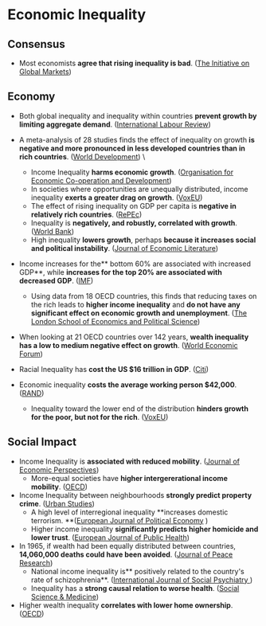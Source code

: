 # Economic Inequality

## Consensus

* Most economists **agree that rising inequality is bad**. ([The Initiative on Global Markets](https://www.igmchicago.org/surveys/inequality-populism-and-redistribution-2/))

## Economy

* Both global inequality and inequality within countries **prevent growth by limiting aggregate demand**. ([International Labour Review](https://0x0.la/u/ZaIUwTb.pdf#page=14))
* A meta-analysis of 28 studies finds the effect of inequality on growth **is negative and more pronounced in less developed countries than in rich countries**. ([World Development](https://zero.sci-hub.st/6598/a0a04c1b2e41fa58c5fcd9d73c5d1953/neves2016.pdf#page=13))  \

  * Income Inequality **harms economic growth**. ([Organisation for Economic Co-operation and Development](http://englishbulletin.adapt.it/wp-content/uploads/2014/12/oecd\_9\_12\_2014.pdf#page=19))
  * In societies where opportunities are unequally distributed, income inequality **exerts a greater drag on growth**. ([VoxEU](https://voxeu.org/article/inequality-opportunity-income-inequality-and-economic-growth))
  *    The effect of rising inequality on GDP per capita is **negative in relatively rich countries**. ([RePEc](https://mpra.ub.uni-muenchen.de/51644/1/MPRA_paper\_51644.pdf))
  * Inequality is **negatively, and robustly, correlated with growth**. ([World Bank](http://citeseerx.ist.psu.edu/viewdoc/download?doi=10.1.1.454.5573\&rep=rep1\&type=pdf#page=2))
  * High inequality **lowers growth**, perhaps **because it increases social and political instability**. ([Journal of Economic Literature](http://www2.econ.iastate.edu/tesfatsi/NewGrowthEvidence.JEL1999.JTemple.pdf))
*   Income increases for the** bottom 60% are associated with increased GDP**, while **increases for the top 20% are associated with decreased GDP**. ([IMF](https://www.infosperber.ch/wp-content/uploads/2016/12/IMF-Income-Inequality.pdf#page=7))



    * Using data from 18 OECD countries, this finds that reducing taxes on the rich leads to **higher income inequality** and **do not have any significant effect on economic growth and unemployment**. ([The London School of Economics and Political Science](http://eprints.lse.ac.uk/107919/1/Hope_economic_consequences_of_major_tax_cuts_published.pdf#page=3))
* When looking at 21 OECD countries over 142 years, **wealth inequality has a low to medium negative effect on growth**. ([World Economic Forum](https://www.weforum.org/agenda/2017/08/theres-an-argument-for-inequality-its-wrong-and-this-is-why/))
* Racial Inequality has **cost the US $16 trillion in GDP**. ([Citi](https://ir.citi.com/%2FPRxPvgNWu319AU1ajGf%2BsKbjJjBJSaTOSdw2DF4xynPwFB8a2jV1FaA3Idy7vY59bOtN2lxVQM%3D))
* Economic inequality **costs the average working person $42,000**. ([RAND](http://www.realincomes.org.uk/RAND_WRA516-1.pdf#page=20))
  * Inequality toward the lower end of the distribution **hinders growth for the poor, but not for the rich**. ([VoxEU](https://voxeu.org/article/growth-inequality-and-social-welfare))

## Social Impact

* Income Inequality is **associated with reduced mobility**. ([Journal of Economic Perspectives](https://pubs.aeaweb.org/doi/pdfplus/10.1257/jep.27.3.79#page=4))
  * More-equal societies have **higher intergererational income mobility**. ([OECD](https://www.oecd.org/centrodemexico/medios/44582910.pdf))
* Income Inequality between neighbourhoods **strongly predict property crime**. ([Urban Studies](https://dacemirror.sci-hub.st/journal-article/103544bfb071809e9b9148c864f76692/metz2016.pdf))
  * A high level of interregional inequality **increases domestic terrorism. **([European Journal of Political Economy](https://www.socialcapitalgateway.org/sites/socialcapitalgateway.org/files/data/paper/2017/03/19/terrorismezcurraetal2016-regionalinequalitiesandterrorismejpe.pdf)    )
  * Higher income inequality **significantly predicts higher homicide and lower trust**. ([European Journal of Public Health](https://citeseerx.ist.psu.edu/viewdoc/download?doi=10.1.1.916.360\&rep=rep1\&type=pdf))
* In 1965, if wealth had been equally distributed between countries, **14,060,000 deaths could have been avoided**. ([Journal of Peace Research](http://citeseerx.ist.psu.edu/viewdoc/download?doi=10.1.1.859.97\&rep=rep1\&type=pdf#page=7))
  * National income inequality is** positively related to the country's rate of schizophrenia**. ([International Journal of Social Psychiatry    ](https://www.ncbi.nlm.nih.gov/pmc/articles/PMC4105302/pdf/nihms-599129.pdf))
  * Inequality has a **strong causal relation to worse health**. ([Social Science & Medicine](http://www.hauora.co.nz/\~hpforum/assets/files/Global/Pickett%20and%20Wilkinson%20causal%20link%20between%20inequality%20and%20health.pdf))
* Higher wealth inequality **correlates with lower home ownership**. ([OECD](https://www.oecd.org/officialdocuments/publicdisplaydocumentpdf/?cote=SDD/DOC\(2018\)1\&docLanguage=En#page=21))
